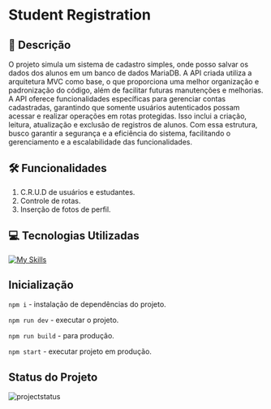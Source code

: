 # Student Registration

## 📝 Descrição

O projeto simula um sistema de cadastro simples, onde posso salvar os dados dos alunos em um banco de dados MariaDB. A API criada utiliza a arquitetura MVC como base, o que proporciona uma melhor organização e padronização do código, além de facilitar futuras manutenções e melhorias. A API oferece funcionalidades específicas para gerenciar contas cadastradas, garantindo que somente usuários autenticados possam acessar e realizar operações em rotas protegidas. Isso inclui a criação, leitura, atualização e exclusão de registros de alunos. Com essa estrutura, busco garantir a segurança e a eficiência do sistema, facilitando o gerenciamento e a escalabilidade das funcionalidades.

## 🛠️ Funcionalidades

1. C.R.U.D de usuários e estudantes.
2. Controle de rotas.
3. Inserção de fotos de perfil.

## 💻 Tecnologias Utilizadas

[![My Skills](https://skillicons.dev/icons?i=javascript,nodejs,sequelize,express,mysql)](https://skillicons.dev)

## Inicialização

`npm i` - instalação de dependências do projeto.

`npm run dev` - executar o projeto.

`npm run build` - para produção.

`npm start` - executar projeto em produção.

## Status do Projeto

<img alt="projectstatus" src="https://img.shields.io/badge/Status do Projeto-Aprimoramento-orange">
